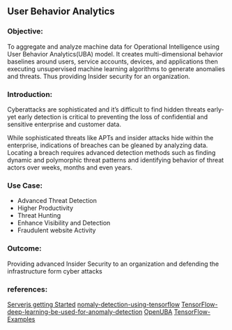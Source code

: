 ## User Behavior Analytics

### Objective:	
To aggregate and analyze machine data for Operational Intelligence using User Behavior Analytics(UBA) model. It creates multi-dimensional behavior baselines around users, service accounts, devices, and applications then executing unsupervised machine learning algorithms to generate anomalies and threats. Thus providing Insider security for an organization.

### Introduction:	

Cyberattacks are sophisticated and it’s difficult to find hidden threats early-yet early detection is critical to preventing the loss of confidential and sensitive enterprise and customer data. 

While sophisticated threats like APTs and insider attacks hide within the enterprise, indications of breaches can be gleaned by analyzing data. Locating a breach requires advanced detection methods such as finding dynamic and polymorphic threat patterns and identifying behavior of threat actors over weeks, months and even years.

### Use Case:	
 - Advanced Threat Detection
 - Higher Productivity
 - Threat Hunting
 - Enhance Visibility and Detection
 - Fraudulent website Activity

### Outcome:	
Providing advanced Insider Security to an organization and defending the infrastructure form cyber attacks

### references:
[Serverjs getting Started](https://serverjs.io/tutorials/getting-started/)
[nomaly-detection-using-tensorflow](https://community.tibco.com/wiki/anomaly-detection-using-tensorflow)
[TensorFlow-deep-learning-be-used-for-anomaly-detection](https://www.quora.com/How-can-TensorFlow-deep-learning-be-used-for-anomaly-detection)
[OpenUBA](https://github.com/TomorrowSOC/OpenUB)
[TensorFlow-Examples](https://github.com/aymericdamien/TensorFlow-Examples/blob/master/examples/3_NeuralNetworks/autoencoder.py)
